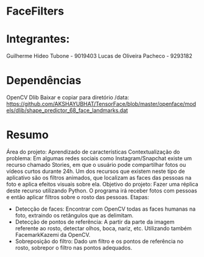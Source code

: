 # FaceFilters

# Integrantes:
Guilherme Hideo Tubone - 9019403
Lucas de Oliveira Pacheco - 9293182

# Dependências
OpenCV
Dlib
Baixar e copiar para diretório /data: https://github.com/AKSHAYUBHAT/TensorFace/blob/master/openface/models/dlib/shape_predictor_68_face_landmarks.dat

# Resumo
Área do projeto: Aprendizado de características
Contextualização do problema: Em algumas redes sociais como
Instagram/Snapchat existe um recurso chamado Stories, em que o usuário
pode compartilhar fotos ou vídeos curtos durante 24h. Um dos recursos que
existem neste tipo de aplicativo são os filtros animados, que localizam as
faces das pessoas na foto e aplica efeitos visuais sobre ela.
Objetivo do projeto: Fazer uma réplica deste recurso utilizando Python. O
programa irá receber fotos com pessoas e então aplicar filtros sobre o rosto
das pessoas.
Etapas:
- Detecção de faces: Encontrar com OpenCV todas as faces humanas
na foto, extraindo os retângulos que as delimitam.
- Detecção de pontos de referência: A partir da parte da imagem
referente ao rosto, detectar olhos, boca, nariz, etc. Utilizando também
FacemarkKazemi da OpenCV.
- Sobreposição do filtro: Dado um filtro e os pontos de referência no
rosto, sobrepor o filtro nas pontos adequados.
